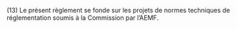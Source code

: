 (13) Le présent règlement se fonde sur les projets de normes techniques de réglementation soumis à la Commission par l’AEMF.